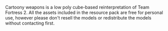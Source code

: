 Cartoony weapons is a low poly cube-based reinterpretation of Team Fortress 2. All the assets included in the resource pack are free for personal use,
however please don't resell the models or redistribute the models without contacting first.
